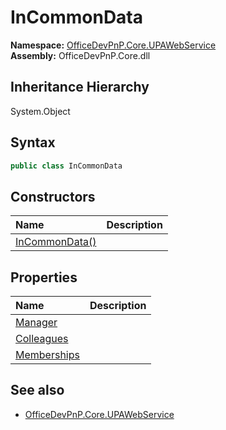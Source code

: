 # InCommonData
  

**Namespace:** [OfficeDevPnP.Core.UPAWebService](OfficeDevPnP.Core.UPAWebService.md)  
**Assembly:** OfficeDevPnP.Core.dll  
## Inheritance Hierarchy
System.Object  

## Syntax
```C#
public class InCommonData
```
## Constructors
|**Name**|**Description**|
|:-----|:-----|
| [InCommonData()](OfficeDevPnP.Core.UPAWebService.InCommonData.ctor1.md) | 
## Properties
|**Name**|**Description**|
|:-----|:-----|
| [Manager](OfficeDevPnP.Core.UPAWebService.InCommonData.Manager.md) | 
| [Colleagues](OfficeDevPnP.Core.UPAWebService.InCommonData.Colleagues.md) | 
| [Memberships](OfficeDevPnP.Core.UPAWebService.InCommonData.Memberships.md) | 
## See also
- [OfficeDevPnP.Core.UPAWebService](OfficeDevPnP.Core.UPAWebService.md)
